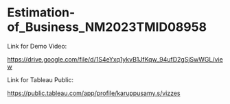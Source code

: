 # Estimation-of_Business_NM2023TMID08958

Link for Demo Video:

https://drive.google.com/file/d/1S4eYxq1ykvB1JfKqw_94ufD2gSjSwWGL/view

Link for Tableau Public:

https://public.tableau.com/app/profile/karuppusamy.s/vizzes
